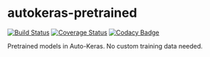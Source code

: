 # autokeras-pretrained

[![Build Status](https://travis-ci.org/jhfjhfj1/autokeras-pretrained.svg?branch=master)](https://travis-ci.org/jhfjhfj1/autokeras-pretrained)
[![Coverage Status](https://coveralls.io/repos/github/jhfjhfj1/autokeras-pretrained/badge.svg?branch=master)](https://coveralls.io/github/jhfjhfj1/autokeras-pretrained?branch=master)
[![Codacy Badge](https://api.codacy.com/project/badge/Grade/f6e2bbcea21a486fb3b5d9af80368e58)](https://www.codacy.com/app/jhfjhfj1/autokeras-pretrained?utm_source=github.com&amp;utm_medium=referral&amp;utm_content=jhfjhfj1/autokeras-pretrained&amp;utm_campaign=Badge_Grade)

Pretrained models in Auto-Keras.
No custom training data needed.

